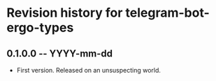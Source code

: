 # Revision history for telegram-bot-ergo-types

## 0.1.0.0 -- YYYY-mm-dd

* First version. Released on an unsuspecting world.
